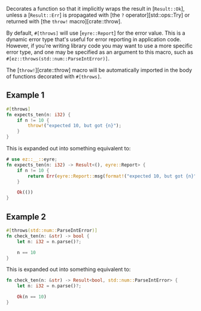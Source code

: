 Decorates a function so that it implicitly wraps the result in [`Result::Ok`],
unless a [`Result::Err`] is propagated with [the `?` operator][std::ops::Try] or
returned with [the `throw!` macro][crate::throw].

By default, `#[throws]` will use [`eyre::Report`] for the error value. This is a
dynamic error type that's useful for error reporting in application code.
However, if you're writing library code you may want to use a more specific
error type, and one may be specified as an argument to this macro, such as
`#[ez::throws(std::num::ParseIntError)]`.

The [`throw!`][crate::throw] macro will be automatically imported in the body of
functions decorated with `#[throws]`.

## Example 1

```rust
#[throws]
fn expects_ten(n: i32) {
    if n != 10 {
        throw!("expected 10, but got {n}");
    }
}
```

This is expanded out into something equivalent to:

```rust
# use ez::__::eyre;
fn expects_ten(n: i32) -> Result<(), eyre::Report> {
    if n != 10 {
        return Err(eyre::Report::msg(format!("expected 10, but got {n}")))
    }

    Ok(())
}
```

## Example 2

```rust
#[throws(std::num::ParseIntError)]
fn check_ten(n: &str) -> bool {
    let n: i32 = n.parse()?;

    n == 10
}
```

This is expanded out into something equivalent to:

```rust
fn check_ten(n: &str) -> Result<bool, std::num::ParseIntError> {
    let n: i32 = n.parse()?;

    Ok(n == 10)
}
```
